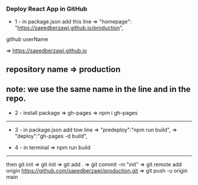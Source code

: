 ### Deploy React App in GitHub

- 1 -
in package.json add this line
=> "homepage": "https://saeedberzawi.github.io/production",
<!-- explain -->
<!-- 1 --> github userName
=> https://saeedberzawi.github.io
<!-- 2 -->
repository name => production
----
note:
we use the same name in the line and in the repo.
------------------------------------

- 2 -
install package => gh-pages
=> npm i gh-pages
------------------------------------

- 3 -
in package.json add tow line 
=> "predeploy":"npm run build",
=> "deploy":"gh-pages -d build",

- 4 - 
in terminal 
=> npm run build
---
then git init
=> git init
=> git add .
=> git commit -m "init"
=> git remote add origin https://github.com/saeedberzawi/production.git
=> git push -u origin main